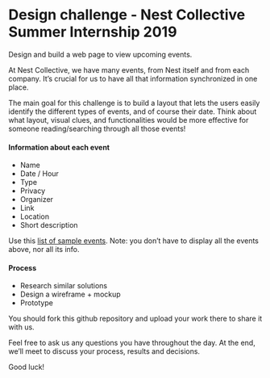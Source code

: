 # Design challenge - Nest Collective Summer Internship 2019

Design and build a web page to view upcoming events. 

At Nest Collective, we have many events, from Nest itself and from each company. It’s crucial for us to have all that information synchronized in one place. 

The main goal for this challenge is to build a layout that lets the users easily identify the different types of events, and of course their date. Think about what layout, visual clues, and functionalities would be more effective for someone reading/searching through all those events!

#### Information about each event
* Name
* Date / Hour
* Type
* Privacy
* Organizer
* Link
* Location
* Short description

Use this [list of sample events](https://docs.google.com/spreadsheets/d/1B_JRkkUW2KgO4bBZsxTj9ItvdPE3N7aktkKzOTStsrQ/edit?usp=sharing). Note: you don’t have to display all the events above, nor all its info.

#### Process
* Research similar solutions
* Design a wireframe + mockup
* Prototype


You should fork this github repository and upload your work there to share it with us.

Feel free to ask us any questions you have throughout the day. At the end, we’ll meet to discuss your process, results and decisions. 

Good luck!


